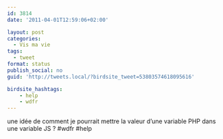 ```yaml
---
id: 3814
date: '2011-04-01T12:59:06+02:00'

layout: post
categories:
  - Vis ma vie
tags:
  - tweet
format: status
publish_social: no
guid: 'http://tweets.local/?birdsite_tweet=53803574618095616'

birdsite_hashtags:
    - help
    - wdfr
---
```


une idée de comment je pourrait mettre la valeur d’une variable PHP dans une variable JS ? #wdfr #help
